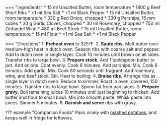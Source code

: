 === "Ingredients"
    * 15 ml Unsalted Butter, room temperature
    * 1800 g Beef Short Ribs
    * <1 ml Sea Salt
    * <1 ml Black Pepper
    * 15 ml Unsalted Butter, room temperature
    * 330 g Red Onion, chopped
    * 330 g Parsnips, 15 mm cubes
    * 30 g Garlic Cloves, chopped
    * 30 ml Rosemary, chopped
    * 750 ml Zinfandel Wine
    * 480 ml Beef Stock
    * 15 ml Unsalted Butter, room temperature
    * 15 ml Flour
    * <1 ml Sea Salt
    * <1 ml Black Pepper

=== "Directions"
    1. **Preheat oven** to 325°F.
    2. **Saute ribs.** Melt butter over medium-high heat in dutch oven. Season ribs with coarse salt and pepper. Add to dutch oven in single layer. Cook 10 minutes until brown on all sides. Transfer ribs to large bowl.
    3. **Prepare stock.** Add 1 tablespoon butter to pot. Add onions. Coat evenly. Cook 6 minutes. Add parsnips. Mix. Cook 6 minutes. Add garlic. Mix. Cook 60 seconds until fragrant. Add rosemary, wine, and beef stock. Stir. Heat to boiling.
    4. **Braise ribs.** Arrange ribs as single layer in dutch oven. Reduce to simmer. Roast in oven, covered, 150 minutes. Transfer ribs to large bowl. Spoon fat from pan juices.
    5. **Prepare gravy.** Boil remaining juices 10 minutes until just beginning to thicken. Add butter and flour to small bowl. Mix into smooth paste. Whisk paste into juices. Simmer 5 minutes.
    6. **Garnish and serve** ribs with gravy.

??? example "Companion Foods"
    Pairs nicely with [mashed potatoes](../../sides/mashed-potatoes.md), and keeps well in fridge for leftovers.

[^1]:
    Kelley, Jeanne Thiel. ["Zinfandel-Braised Beef Short Ribs with Rosemary-Parsnip Mashed Potatoes."](https://www.epicurious.com/recipes/food/views/zinfandel-braised-beef-short-ribs-with-rosemary-parsnip-mashed-potatoes-352635) *Epicurious.* 19 April 2009. Accessed December 2019.
